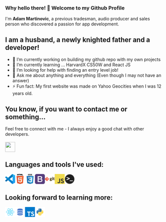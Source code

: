 ### Why hello there! 👋 Welcome to my Github Profile

I'm **Adam Martinovic**, a previous tradesman, audio producer and sales person who discovered a passion for app development. 

## I am a husband, a newly knighted father and a developer!
- 🔭 I’m currently working on building my github repo with my own projects
- 🌱 I’m currently learning ... HarvardX CS50W and React JS
- 🤔 I’m looking for help with finding an entry level job!
- 💬 Ask me about anything and everything (Even though I may not have an answer)
- ⚡ Fun fact: My first website was made on Yahoo Geocities when I was 12 years old.

## You know, if you want to contact me or something...
Feel free to connect with me - I always enjoy a good chat with other developers.\
</br>
[<img align='left' height="32" width="32" src="https://cdn.jsdelivr.net/npm/simple-icons@v5/icons/linkedin.svg" />][linkedin]

</br>

## Languages and tools I've used:
<img align='left' height="32" width="32" src="https://raw.githubusercontent.com/github/explore/80688e429a7d4ef2fca1e82350fe8e3517d3494d/topics/visual-studio-code/visual-studio-code.png" />
<img align='left' height="32" width="32" src="https://raw.githubusercontent.com/github/explore/80688e429a7d4ef2fca1e82350fe8e3517d3494d/topics/html/html.png" />
<img align='left' height="32" width="32" src="https://raw.githubusercontent.com/github/explore/80688e429a7d4ef2fca1e82350fe8e3517d3494d/topics/css/css.png" />
<img align='left' height="32" width="32" src="https://raw.githubusercontent.com/github/explore/80688e429a7d4ef2fca1e82350fe8e3517d3494d/topics/bootstrap/bootstrap.png" />
<img align='left' height="32" width="32" src="https://raw.githubusercontent.com/github/explore/80688e429a7d4ef2fca1e82350fe8e3517d3494d/topics/git/git.png" />
<img align='left' height="32" width="32" src="https://raw.githubusercontent.com/github/explore/80688e429a7d4ef2fca1e82350fe8e3517d3494d/topics/javascript/javascript.png" />
<img align='left' height="32" width="32" src="https://raw.githubusercontent.com/github/explore/80688e429a7d4ef2fca1e82350fe8e3517d3494d/topics/terminal/terminal.png" />

</br>
</br>

## Looking forward to learning more:
<img align='left' height="32" width="32" src="https://raw.githubusercontent.com/github/explore/80688e429a7d4ef2fca1e82350fe8e3517d3494d/topics/react/react.png" />
<img align='left' height="32" width="32" src="https://raw.githubusercontent.com/github/explore/80688e429a7d4ef2fca1e82350fe8e3517d3494d/topics/sql/sql.png" />
<img align='left' height="32" width="32" src="https://raw.githubusercontent.com/github/explore/80688e429a7d4ef2fca1e82350fe8e3517d3494d/topics/typescript/typescript.png" />
<img align='left' height="32" width="32" src="https://raw.githubusercontent.com/github/explore/80688e429a7d4ef2fca1e82350fe8e3517d3494d/topics/python/python.png" />


[linkedin]: https://www.linkedin.com/in/adam-martinovic/
